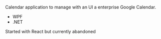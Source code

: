 Calendar application to manage with an UI a enterprise Google Calendar.
 - WPF
 - .NET

Started with React but currently abandoned
